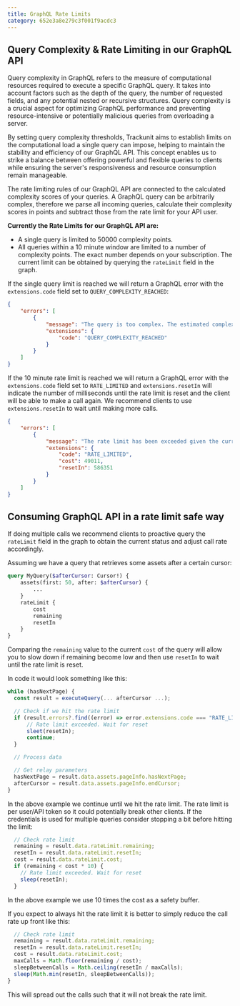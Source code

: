 ```yaml
---
title: GraphQL Rate Limits
category: 652e3a8e279c3f001f9acdc3
---
```


## Query Complexity & Rate Limiting in our GraphQL API

Query complexity in GraphQL refers to the measure of computational resources required to execute a specific GraphQL query. It takes into account factors such as the depth of the query, the number of requested fields, and any potential nested or recursive structures. Query complexity is a crucial aspect for optimizing GraphQL performance and preventing resource-intensive or potentially malicious queries from overloading a server. 

By setting query complexity thresholds, Trackunit aims to establish limits on the computational load a single query can impose, helping to maintain the stability and efficiency of our GraphQL API. This concept enables us to strike a balance between offering powerful and flexible queries to clients while ensuring the server's responsiveness and resource consumption remain manageable.

The rate limiting rules of our GraphQL API are connected to the calculated complexity scores of your queries. A GraphQL query can be arbitrarily complex, therefore we parse all incoming queries, calculate their complexity scores in points and subtract those from the rate limit for your API user.

**Currently the Rate Limits for our GraphQL API are:**

- A single query is limited to 50000 complexity points.
- All queries within a 10 minute window are limited to a number of complexity points. The exact number depends on your subscription. The current limit can be obtained by querying the `rateLimit` field in the graph.

If the single query limit is reached we will return a GraphQL error with the `extensions.code` field set to `QUERY_COMPLEXITY_REACHED`:

```json
{
    "errors": [
        {
            "message": "The query is too complex. The estimated complexity of the query is 480011, which is greater than the maximum allowed complexity limit of 50000.",
            "extensions": {
                "code": "QUERY_COMPLEXITY_REACHED"
            }
        }
    ]
}
```

If the 10 minute rate limit is reached we will return a GraphQL error with the `extensions.code` field set to `RATE_LIMITED` and `extensions.resetIn` will indicate the number of milliseconds until the rate limit is reset and the client will be able to make a call again. We recommend clients to use `extensions.resetIn` to wait until making more calls.

```json
{
    "errors": [
        {
            "message": "The rate limit has been exceeded given the current estimated query complexity of 49011. Please wait 9 minutes, 46 seconds, 351 milliseconds before retrying.",
            "extensions": {
                "code": "RATE_LIMITED",
                "cost": 49011,
                "resetIn": 586351
            }
        }
    ]
}
```

## Consuming GraphQL API in a rate limit safe way

If doing multiple calls we recommend clients to proactive query the `rateLimit` field in the graph to obtain the current status and adjust call rate accordingly.

Assuming we have a query that retrieves some assets after a certain cursor:

```graphql
query MyQuery($afterCursor: Cursor!) { 
    assets(first: 50, after: $afterCursor) {
        ...
    }
    rateLimit {
        cost
        remaining
        resetIn
    }
}
```

Comparing the `remaining` value to the current `cost` of the query will allow you to slow down if remaining become low and then use `resetIn` to wait until the rate limit is reset.

In code it would look something like this:

```js
while (hasNextPage) {
  const result = executeQuery(... afterCursor ...);

  // Check if we hit the rate limit
  if (result.errors?.find((error) => error.extensions.code === "RATE_LIMITED")) {
      // Rate limit exceeded. Wait for reset
      sleet(resetIn);
      continue;
  }

  // Process data

  // Get relay parameters
  hasNextPage = result.data.assets.pageInfo.hasNextPage;
  afterCursor = result.data.assets.pageInfo.endCursor;
}
```

In the above example we continue until we hit the rate limit. The rate limit is per user/API token so it could potentially break other clients. If the credentials is used for multiple queries consider stopping a bit before hitting the limit:

```js
  // Check rate limit
  remaining = result.data.rateLimit.remaining;
  resetIn = result.data.rateLimit.resetIn;
  cost = result.data.rateLimit.cost;
  if (remaining < cost * 10) {
    // Rate limit exceeded. Wait for reset
    sleep(resetIn);
  }
```

In the above example we use 10 times the cost as a safety buffer.

If you expect to always hit the rate limit it is better to simply reduce the call rate up front like this:

```js
  // Check rate limit
  remaining = result.data.rateLimit.remaining;
  resetIn = result.data.rateLimit.resetIn;
  cost = result.data.rateLimit.cost;
  maxCalls = Math.floor(remaining / cost);
  sleepBetweenCalls = Math.ceiling(resetIn / maxCalls);
  sleep(Math.min(resetIn, sleepBetweenCalls));
}
```

This will spread out the calls such that it will not break the rate limit.
